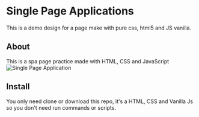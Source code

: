 # Single Page Applications

This is a demo design for a page make with pure css, html5 and JS vanilla.

## About

This is a spa page practice made with HTML, CSS and JavaScript
![Single Page Application](https://i.imgur.com/1XICKtr.png)

## Install

You only need clone or download this repo, it's a HTML, CSS and Vanilla Js so you don't need run commands or scripts.
